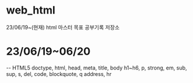 # web_html
23/06/19~(현재) html 마스터 목표 공부기록 저장소

# 23/06/19~06/20
--
HTML5 doctype, html, head, meta, title, body
h1~h6, p, strong, em, sub, sup, s, del, code, blockquote, q
address, hr
